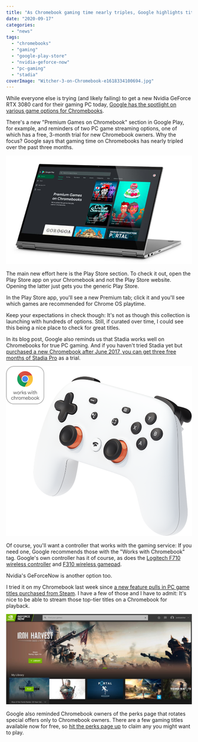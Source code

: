 ```yaml
---
title: "As Chromebook gaming time nearly triples, Google highlights titles and services"
date: "2020-09-17"
categories: 
  - "news"
tags: 
  - "chromebooks"
  - "gaming"
  - "google-play-store"
  - "nvidia-geforce-now"
  - "pc-gaming"
  - "stadia"
coverImage: "Witcher-3-on-Chromebook-e1618334100694.jpg"
---
```


While everyone else is trying (and likely failing) to get a new Nvidia GeForce RTX 3080 card for their gaming PC today, [Google has the spotlight on various game options for Chromebooks](https://blog.google/products/chromebooks/levelling-up-gaming-chromebooks/).

There's a new "Premium Games on Chromebook" section in Google Play, for example, and reminders of two PC game streaming options, one of which has a free, 3-month trial for new Chromebook owners. Why the focus? Google says that gaming time on Chromebooks has nearly tripled over the past three months.

![](images/Premium_Gaming.max-1000x1000-1.jpg)

The main new effort here is the Play Store section. To check it out, open the Play Store app on your Chromebook and not the Play Store website. Opening the latter just gets you the generic Play Store.

In the Play Store app, you'll see a new Premium tab; click it and you'll see which games are recommended for Chrome OS playtime.

Keep your expectations in check though: It's not as though this collection is launching with hundreds of options. Still, if curated over time, I could see this being a nice place to check for great titles.

In its blog post, Google also reminds us that Stadia works well on Chromebooks for true PC gaming. And if you haven't tried Stadia yet but [purchased a new Chromebook after June 2017, you can get three free months of Stadia Pro](https://www.aboutchromebooks.com/news/bought-a-chromebook-released-after-july-2017-youve-got-stadia-pro-free-for-three-months/) as a trial.

![](images/Stadia_Controller.max-1000x1000-1.png)

Of course, you'll want a controller that works with the gaming service: If you need one, Google recommends those with the "Works with Chromebook" tag. Google's own controller has it of course, as does the [Logitech F710 wireless controller](https://www.logitechg.com/en-us/products/gamepads/f710-wireless-gamepad.940-000117.html) and [F310 wireless gamepad](https://www.logitechg.com/en-us/products/gamepads/f310-gamepad.940-000110.html).

Nvidia's GeForceNow is another option too.

I tried it on my Chromebook last week since [a new feature pulls in PC game titles purchased from Steam](https://www.aboutchromebooks.com/news/steam-game-sync-on-geforce-now-for-chromebooks-may-make-it-a-better-option-than-stadia/). I have a few of those and I have to admit: It's nice to be able to stream those top-tier titles on a Chromebook for playback.

![](images/Steam-game-sync-on-GeForce-Now-for-Chromebook-1024x498.jpg)

Google also reminded Chromebook owners of the perks page that rotates special offers only to Chromebook owners. There are a few gaming titles available now for free, so [hit the perks page up](https://www.google.com/chromebook/perks/) to claim any you might want to play.
